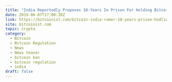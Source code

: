 ```yaml
---
title: "India Reportedly Proposes 10-Years In Prison For Holding Bitcoin"
date: 2019-06-07T17:00:30Z
link: https://bitcoinist.com/bitcoin-india-rumor-10-years-prison-hodling/?utm_medium=RSS&utm_source=hune
site: bitcoinist.com
topic: crypto
category:
  - Bitcoin
  - Bitcoin Regulation
  - News
  - News teaser
  - bitcoin ban
  - bitcoin regulation
  - india
draft: false
---
```

